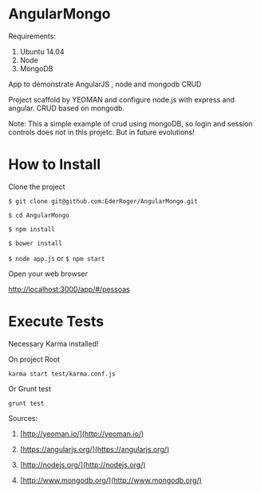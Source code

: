 AngularMongo
============

Requirements:

1. Ubuntu 14.04
2. Node
3. MongoDB 

App to demonstrate AngularJS , node and  mongodb CRUD


Project scaffold by YEOMAN and configure node.js with express and angular.
CRUD based on mongodb.

Note: This a simple example of crud using mongoDB, so login and session controls does not in this projetc.
But in future evolutions!

How to Install
==============

Clone the project

`$ git clone git@github.com:EderRoger/AngularMongo.git`

`$ cd AngularMongo`

`$ npm install`

`$ bower install`

`$ node app.js` or `$ npm start`

Open your web browser 

[http://localhost:3000/app/#/pessoas](http://localhost:3000/app/#/pessoas)

Execute Tests
=============

Necessary Karma installed!

On project Root

`karma start test/karma.conf.js`

Or Grunt test

`grunt test`


Sources:

1. [http://yeoman.io/](http://yeoman.io/)

2. [https://angularjs.org/](https://angularjs.org/)

3. [http://nodejs.org/](http://nodejs.org/)

4. [http://www.mongodb.org/](http://www.mongodb.org/)
